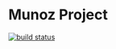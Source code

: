 # Munoz Project

[![build status](https://gitlab.com/eatonmunoz/munoz/badges/master/build.svg)](https://gitlab.com/eatonmunoz/munoz/commits/master)

